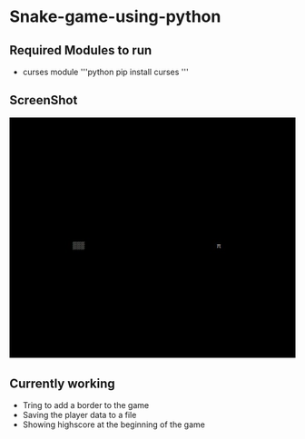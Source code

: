 # Snake-game-using-python

## Required Modules to run

* curses module
'''python
pip install curses
'''

## ScreenShot

![](/picture/screenshot.jpg)

## Currently working

* Tring to add a border to the game
* Saving the player data to a file 
* Showing highscore at the beginning of the game
